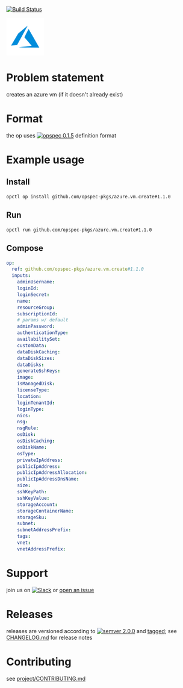 [![Build Status](https://travis-ci.org/opspec-pkgs/azure.vm.create.svg?branch=master)](https://travis-ci.org/opspec-pkgs/azure.vm.create)

<img src="icon.svg" alt="icon" height="100px">

# Problem statement

creates an azure vm (if it doesn't already exist)

# Format

the op uses [![opspec 0.1.5](https://img.shields.io/badge/opspec-0.1.5-brightgreen.svg?colorA=6b6b6b&colorB=fc16be)](https://opspec.io/0.1.5) definition format

# Example usage

## Install

```shell
opctl op install github.com/opspec-pkgs/azure.vm.create#1.1.0
```

## Run

```
opctl run github.com/opspec-pkgs/azure.vm.create#1.1.0
```

## Compose

```yaml
op:
  ref: github.com/opspec-pkgs/azure.vm.create#1.1.0
  inputs:
    adminUsername:
    loginId:
    loginSecret:
    name:
    resourceGroup:
    subscriptionId:
    # params w/ default
    adminPassword:
    authenticationType:
    availabilitySet:
    customData:
    dataDiskCaching:
    dataDiskSizes:
    dataDisks:
    generateSshKeys:
    image:
    isManagedDisk:
    licenseType:
    location:
    loginTenantId:
    loginType:
    nics:
    nsg:
    nsgRule:
    osDisk:
    osDiskCaching:
    osDiskName:
    osType:
    privateIpAddress:
    publicIpAddress:
    publicIpAddressAllocation:
    publicIpAddressDnsName:
    size:
    sshKeyPath:
    sshKeyValue:
    storageAccount:
    storageContainerName:
    storageSku:
    subnet:
    subnetAddressPrefix:
    tags:
    vnet:
    vnetAddressPrefix:
```

# Support

join us on
[![Slack](https://opctl-slackin.herokuapp.com/badge.svg)](https://opctl-slackin.herokuapp.com/)
or
[open an issue](https://github.com/opspec-pkgs/azure.vm.create/issues)

# Releases

releases are versioned according to
[![semver 2.0.0](https://img.shields.io/badge/semver-2.0.0-brightgreen.svg)](http://semver.org/spec/v2.0.0.html)
and [tagged](https://git-scm.com/book/en/v2/Git-Basics-Tagging); see
[CHANGELOG.md](CHANGELOG.md) for release notes

# Contributing

see
[project/CONTRIBUTING.md](https://github.com/opspec-pkgs/project/blob/master/CONTRIBUTING.md)
